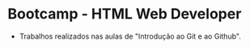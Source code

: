 # Bootcamp - HTML Web Developer

- Trabalhos realizados nas aulas de "Introdução ao Git e ao Github".